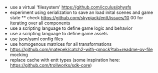 * use a virtual 'filesystem' https://github.com/icculus/physfs
* experiment using serialization to save an load inital scenes and game state
** check https://github.com/skypjack/entt/issues/10	00 for iterating over all components
* use a scripting language to define game logic and behavior
* use a scripting language to define game assets
* use json/yaml config files
* use homogenous matrices for all transformations
* https://github.com/matepek/catch2-with-gmock?tab=readme-ov-file mocking
* replace cache with entt types (some inspiration here: https://github.com/trollworks/sdk-core)

